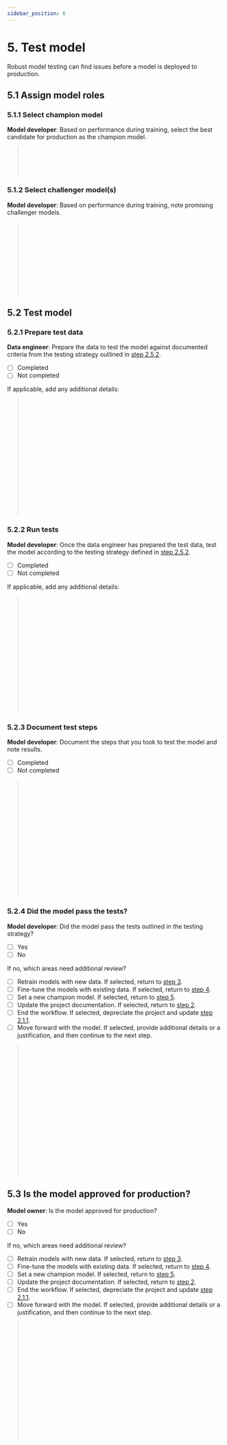 ```yaml
---
sidebar_position: 6
---
```


# 5. Test model
Robust model testing can find issues before a model is deployed to production. 

## 5.1 Assign model roles

### 5.1.1 Select champion model
**Model developer**: Based on performance during training, select the best candidate for production as the champion model. 

> <br></br> 
> <br></br> 

### 5.1.2 Select challenger model(s)

**Model developer**: Based on performance during training, note promising challenger models. 

> <br></br> 
> <br></br> 
> <br></br> 
> <br></br> 
> <br></br>

## 5.2 Test model

### 5.2.1 Prepare test data
**Data engineer**: Prepare the data to test the model against documented criteria from the testing strategy outlined in [step 2.5.2](2-document-project.md). 

* [ ] Completed
* [ ] Not completed

If applicable, add any additional details:

> <br></br> 
> <br></br> 
> <br></br> 
> <br></br> 
> <br></br> 
> <br></br> 
> <br></br> 
> <br></br> 

### 5.2.2 Run tests
**Model developer**: Once the data engineer has prepared the test data, test the model according to the testing strategy defined in [step 2.5.2](2-document-project.md). 

* [ ] Completed
* [ ] Not completed

If applicable, add any additional details:

> <br></br> 
> <br></br> 
> <br></br> 
> <br></br> 
> <br></br> 
> <br></br> 
> <br></br> 
> <br></br> 

### 5.2.3 Document test steps
**Model developer**: Document the steps that you took to test the model and note results.

* [ ] Completed
* [ ] Not completed

> <br></br> 
> <br></br> 
> <br></br> 
> <br></br> 
> <br></br> 
> <br></br> 
> <br></br> 
> <br></br> 

### 5.2.4 Did the model pass the tests?
**Model developer**: Did the model pass the tests outlined in the testing strategy?

* [ ] Yes
* [ ] No

If no, which areas need additional review?

* [ ]  Retrain models with new data. If selected, return to [step 3](3-prepare-and-assess-data.md).
* [ ]  Fine-tune the models with existing data. If selected, return to [step 4](4-train-model.md).
* [ ]  Set a new champion model. If selected, return to [step 5](5-test-model.md).
* [ ]  Update the project documentation. If selected, return to [step 2](2-document-project.md). 
* [ ]  End the workflow. If selected, depreciate the project and update [step 2.1.1](2-document-project.md).
* [ ]  Move forward with the model. If selected, provide additional details or a justification, and then continue to the next step.

> <br></br> 
> <br></br> 
> <br></br> 
> <br></br> 
> <br></br> 
> <br></br> 
> <br></br> 
> <br></br> 
> <br></br>

## 5.3 Is the model approved for production?
**Model owner**: Is the model approved for production?

* [ ] Yes
* [ ] No

If no, which areas need additional review?

* [ ]  Retrain models with new data. If selected, return to [step 3](3-prepare-and-assess-data.md).
* [ ]  Fine-tune the models with existing data. If selected, return to [step 4](4-train-model.md).
* [ ]  Set a new champion model. If selected, return to [step 5](5-test-model.md).
* [ ]  Update the project documentation. If selected, return to [step 2](2-document-project.md). 
* [ ]  End the workflow. If selected, depreciate the project and update [step 2.1.1](2-document-project.md). 
* [ ]  Move forward with the model. If selected, provide additional details or a justification, and then continue to the next step. 

> <br></br> 
> <br></br> 
> <br></br> 
> <br></br> 
> <br></br> 
> <br></br> 
> <br></br> 
> <br></br> 
